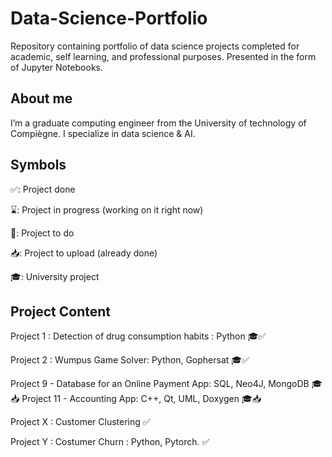 # Data-Science-Portfolio

Repository containing portfolio of data science projects completed for academic, self learning, and professional purposes. Presented in the form of Jupyter Notebooks.

## About me 

I’m a graduate computing engineer from the University of technology of Compiègne. I specialize in data science & AI.

## Symbols 

✅: Project done

⌛️: Project in progress (working on it right now)

📌: Project to do

📥: Project to upload (already done)

🎓: University project

## Project Content

Project 1 : Detection of drug consumption habits : Python 🎓✅

Project 2 : Wumpus Game Solver: Python, Gophersat 🎓✅

Project 9 - Database for an Online Payment App: SQL, Neo4J, MongoDB 🎓📥
Project 11 - Accounting App: C++, Qt, UML, Doxygen 🎓📥

Project X : Customer Clustering ✅

Project Y : Costumer Churn : Python, Pytorch. ✅

